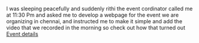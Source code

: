 I was sleeping peacefully and suddenly rithi the event cordinator called me at 11:30 Pm and asked me to develop a webpage for the event we are organizing in chennai, and instructed me to make it simple and add the video that we recorded in the morning so check out how that turned out [Event details](https://harikrishnan-web.github.io/Webpages/Home)
